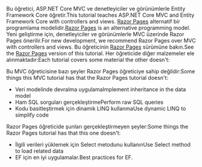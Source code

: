 <span data-ttu-id="90684-101">Bu öğretici, ASP.NET Core MVC ve denetleyiciler ve görünümlerle Entity Framework Core öğretir.</span><span class="sxs-lookup"><span data-stu-id="90684-101">This tutorial teaches ASP.NET Core MVC and Entity Framework Core with controllers and views.</span></span> <span data-ttu-id="90684-102">[Razor Pages](xref:razor-pages/index) alternatif bir programlama modelidir.</span><span class="sxs-lookup"><span data-stu-id="90684-102">[Razor Pages](xref:razor-pages/index) is an alternative programming model.</span></span> <span data-ttu-id="90684-103">Yeni geliştirme için, denetleyiciler ve görünümlerle MVC üzerinde Razor Pages önerilir.</span><span class="sxs-lookup"><span data-stu-id="90684-103">For new development, we recommend Razor Pages over MVC with controllers and views.</span></span> <span data-ttu-id="90684-104">Bu öğreticinin [Razor Pages](xref:data/ef-rp/intro) sürümüne bakın.</span><span class="sxs-lookup"><span data-stu-id="90684-104">See the [Razor Pages](xref:data/ef-rp/intro) version of this tutorial.</span></span> <span data-ttu-id="90684-105">Her öğreticide diğer malzemeler ele alınmaktadır:</span><span class="sxs-lookup"><span data-stu-id="90684-105">Each tutorial covers some material the other doesn't:</span></span>

<span data-ttu-id="90684-106">Bu MVC öğreticisine bazı şeyler Razor Pages öğreticiye sahip değildir:</span><span class="sxs-lookup"><span data-stu-id="90684-106">Some things this MVC tutorial has that the Razor Pages tutorial doesn't:</span></span>

* <span data-ttu-id="90684-107">Veri modelinde devralma uygulama</span><span class="sxs-lookup"><span data-stu-id="90684-107">Implement inheritance in the data model</span></span>
* <span data-ttu-id="90684-108">Ham SQL sorguları gerçekleştirme</span><span class="sxs-lookup"><span data-stu-id="90684-108">Perform raw SQL queries</span></span>
* <span data-ttu-id="90684-109">Kodu basitleştirmek için dinamik LINQ kullanma</span><span class="sxs-lookup"><span data-stu-id="90684-109">Use dynamic LINQ to simplify code</span></span>

<span data-ttu-id="90684-110">Razor Pages öğreticide şunları gerçekleştirmeyen şeyler:</span><span class="sxs-lookup"><span data-stu-id="90684-110">Some things the Razor Pages tutorial has that this one doesn't:</span></span>

* <span data-ttu-id="90684-111">İlgili verileri yüklemek için Select metodunu kullanın</span><span class="sxs-lookup"><span data-stu-id="90684-111">Use Select method to load related data</span></span>
* <span data-ttu-id="90684-112">EF için en iyi uygulamalar.</span><span class="sxs-lookup"><span data-stu-id="90684-112">Best practices for EF.</span></span>